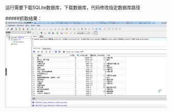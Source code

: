 运行需要下载SQLite数据库，下载数据库，代码修改指定数据库路径

#####抓取结果：
![Image text](https://github.com/StinkCat/6VMoviesSpider/raw/master/moviesimg.png)
